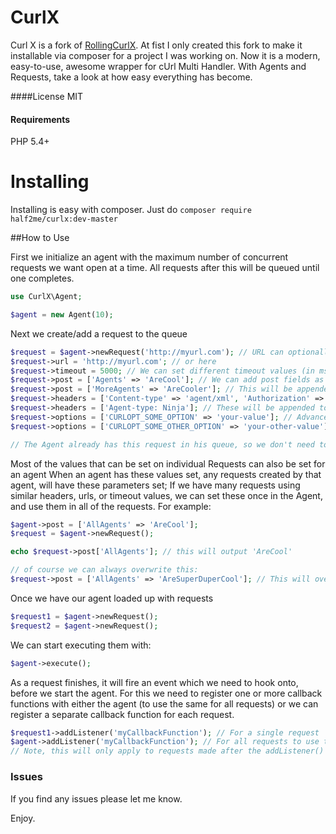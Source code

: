 # CurlX

Curl X is a fork of [RollingCurlX](https://github.com/marcushat/RollingCurlX). At fist I only created this fork to make it installable via composer for a project I was working on.
Now it is a modern, easy-to-use, awesome wrapper for cUrl Multi Handler. With Agents and Requests, take a look at how easy everything has become.

####License
MIT

#### Requirements
PHP 5.4+

# Installing
Installing is easy with composer. Just do
`composer require half2me/curlx:dev-master`

##How to Use

First we initialize an agent with the maximum number of concurrent requests we want open at a time.
All requests after this will be queued until one completes.

```php
use CurlX\Agent;

$agent = new Agent(10);
```

Next we create/add a request to the queue
```php
$request = $agent->newRequest('http://myurl.com'); // URL can optionally be set here
$request->url = 'http://myurl.com'; // or here
$request->timeout = 5000; // We can set different timeout values (in msec) for each request
$request->post = ['Agents' => 'AreCool']; // We can add post fields as arrays
$request->post = ['MoreAgents' => 'AreCooler']; // This will be appended to the post values already set
$request->headers = ['Content-type' => 'agent/xml', 'Authorization' => 'ninja-stuff']; // Headers can easily be set
$request->headers = ['Agent-type: Ninja']; // These will be appended to the header list
$request->options = ['CURLOPT_SOME_OPTION' => 'your-value']; // Advanced options can be set for cURL
$request->options = ['CURLOPT_SOME_OTHER_OPTION' => 'your-other-value']; // Chain these up, or add many in one array

// The Agent already has this request in his queue, so we don't need to do anything after modifying requests options.
```

Most of the values that can be set on individual Requests can also be set for an agent
When an agent has these values set, any requests created by that agent, will have these parameters set;
If we have many requests using similar headers, urls, or timeout values, we can set these once in the Agent,
and use them in all of the requests.
For example:
```php
$agent->post = ['AllAgents' => 'AreCool'];
$request = $agent->newRequest();

echo $request->post['AllAgents']; // this will output 'AreCool'

// of course we can always overwrite this:
$request->post = ['AllAgents' => 'AreSuperDuperCool']; // This will overwrite that post value
```

Once we have our agent loaded up with requests
```php
$request1 = $agent->newRequest();
$request2 = $agent->newRequest();
```
We can start executing them with:
```php
$agent->execute();
```

As a request finishes, it will fire an event which we need to hook onto, before we start the agent.
For this we need to register one or more callback functions with either the agent (to use the same for all requests)
or we can register a separate callback function for each request.
```php
$request1->addListener('myCallbackFunction'); // For a single request
$agent->addListener('myCallbackFunction'); // For all requests to use the same callback
// Note, this will only apply to requests made after the addListener() was called.
```

### Issues
If you find any issues please let me know.

Enjoy.
